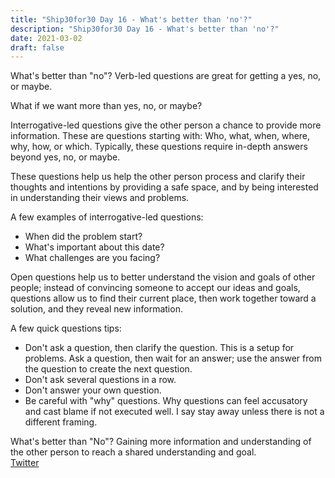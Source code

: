 ```yaml
---
title: "Ship30for30 Day 16 - What's better than 'no'?"
description: "Ship30for30 Day 16 - What's better than 'no'?"
date: 2021-03-02
draft: false
---
```


What's better than "no"?
Verb-led questions are great for getting a yes, no, or maybe.  

What if we want more than yes, no, or maybe?  

Interrogative-led questions give the other person a chance to provide more information. These are questions starting with: Who, what, when, where, why, how, or which. Typically, these questions require in-depth answers beyond yes, no, or maybe.  

These questions help us help the other person process and clarify their thoughts and intentions by providing a safe space, and by being interested in understanding their views and problems.   

A few examples of interrogative-led questions:  
* When did the problem start?
* What's important about this date?
* What challenges are you facing?

Open questions help us to better understand the vision and goals of other people; instead of convincing someone to accept our ideas and goals, questions allow us to find their current place, then work together toward a solution, and they reveal new information. 

A few quick questions tips:  
* Don't ask a question, then clarify the question.  This is a setup for problems.  Ask a question, then wait for an answer; use the answer from the question to create the next question.
* Don't ask several questions in a row.
* Don't answer your own question.
* Be careful with "why" questions. Why questions can feel accusatory and cast blame if not executed well.  I say stay away unless there is not a different framing.  
  
What's better than "No"? Gaining more information and understanding of the other person to reach a shared understanding and goal.  
[Twitter](https://twitter.com/hippiebikeracer/status/1366765547334103043?s=20)







